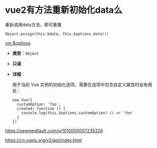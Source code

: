 # vue2有方法重新初始化data么



重新调用data方法，即可重置

```
Object.assign(this.$data, this.$options.data())
```



 [vm.$options](https://cn.vuejs.org/v2/api/index.html#vm-options)

- **类型**：`Object`

- **只读**

- **详细**：

  用于当前 Vue 实例的初始化选项。需要在选项中包含自定义属性时会有用处：

  ```
  new Vue({
    customOption: 'foo',
    created: function () {
      console.log(this.$options.customOption) // => 'foo'
    }
  })
  ```







https://segmentfault.com/q/1010000007235324

https://cn.vuejs.org/v2/api/index.html